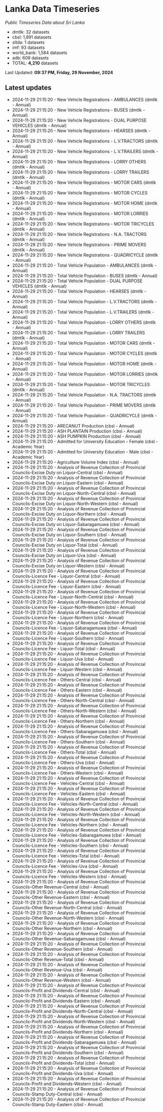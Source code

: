 # Lanka Data Timeseries
*Public Timeseries Data about Sri Lanka*

* dmtlk: 32 datasets
* cbsl: 1,891 datasets
* sltda: 1 datasets
* imf: 93 datasets
* world_bank: 1,584 datasets
* adb: 609 datasets
* TOTAL: **4,210** datasets

Last Updated: **09:37 PM, Friday, 29 November, 2024**

## Latest updates

* 2024-11-29 21:15:20 - New Vehicle Registrations - AMBULANCES (dmtlk - Annual)
* 2024-11-29 21:15:20 - New Vehicle Registrations - BUSES (dmtlk - Annual)
* 2024-11-29 21:15:20 - New Vehicle Registrations - DUAL PURPOSE VEHICLES (dmtlk - Annual)
* 2024-11-29 21:15:20 - New Vehicle Registrations - HEARSES (dmtlk - Annual)
* 2024-11-29 21:15:20 - New Vehicle Registrations - L.V.TRACTORS (dmtlk - Annual)
* 2024-11-29 21:15:20 - New Vehicle Registrations - L.V.TRAILERS (dmtlk - Annual)
* 2024-11-29 21:15:20 - New Vehicle Registrations - LORRY OTHERS (dmtlk - Annual)
* 2024-11-29 21:15:20 - New Vehicle Registrations - LORRY TRAILERS (dmtlk - Annual)
* 2024-11-29 21:15:20 - New Vehicle Registrations - MOTOR CARS (dmtlk - Annual)
* 2024-11-29 21:15:20 - New Vehicle Registrations - MOTOR CYCLES (dmtlk - Annual)
* 2024-11-29 21:15:20 - New Vehicle Registrations - MOTOR HOME (dmtlk - Annual)
* 2024-11-29 21:15:20 - New Vehicle Registrations - MOTOR LORRIES (dmtlk - Annual)
* 2024-11-29 21:15:20 - New Vehicle Registrations - MOTOR TRICYCLES (dmtlk - Annual)
* 2024-11-29 21:15:20 - New Vehicle Registrations - N.A. TRACTORS (dmtlk - Annual)
* 2024-11-29 21:15:20 - New Vehicle Registrations - PRIME MOVERS (dmtlk - Annual)
* 2024-11-29 21:15:20 - New Vehicle Registrations - QUADRICYCLE (dmtlk - Annual)
* 2024-11-29 21:15:20 - Total Vehicle Population - AMBULANCES (dmtlk - Annual)
* 2024-11-29 21:15:20 - Total Vehicle Population - BUSES (dmtlk - Annual)
* 2024-11-29 21:15:20 - Total Vehicle Population - DUAL PURPOSE VEHICLES (dmtlk - Annual)
* 2024-11-29 21:15:20 - Total Vehicle Population - HEARSES (dmtlk - Annual)
* 2024-11-29 21:15:20 - Total Vehicle Population - L.V.TRACTORS (dmtlk - Annual)
* 2024-11-29 21:15:20 - Total Vehicle Population - L.V.TRAILERS (dmtlk - Annual)
* 2024-11-29 21:15:20 - Total Vehicle Population - LORRY OTHERS (dmtlk - Annual)
* 2024-11-29 21:15:20 - Total Vehicle Population - LORRY TRAILERS (dmtlk - Annual)
* 2024-11-29 21:15:20 - Total Vehicle Population - MOTOR CARS (dmtlk - Annual)
* 2024-11-29 21:15:20 - Total Vehicle Population - MOTOR CYCLES (dmtlk - Annual)
* 2024-11-29 21:15:20 - Total Vehicle Population - MOTOR HOME (dmtlk - Annual)
* 2024-11-29 21:15:20 - Total Vehicle Population - MOTOR LORRIES (dmtlk - Annual)
* 2024-11-29 21:15:20 - Total Vehicle Population - MOTOR TRICYCLES (dmtlk - Annual)
* 2024-11-29 21:15:20 - Total Vehicle Population - N.A. TRACTORS (dmtlk - Annual)
* 2024-11-29 21:15:20 - Total Vehicle Population - PRIME MOVERS (dmtlk - Annual)
* 2024-11-29 21:15:20 - Total Vehicle Population - QUADRICYCLE (dmtlk - Annual)
* 2024-11-29 21:15:20 - ARECANUT Production (cbsl - Annual)
* 2024-11-29 21:15:20 - ASH PLANTAIN Production (cbsl - Annual)
* 2024-11-29 21:15:20 - ASH PUMPKIN Production (cbsl - Annual)
* 2024-11-29 21:15:20 - Admitted for University Education - Female (cbsl - Academic Year)
* 2024-11-29 21:15:20 - Admitted for University Education - Male (cbsl - Academic Year)
* 2024-11-29 21:15:20 - Agriculture Volume Index (cbsl - Annual)
* 2024-11-29 21:15:20 - Analysis of Revenue Collection of Provincial Councils-Excise Duty on Liquor-Central (cbsl - Annual)
* 2024-11-29 21:15:20 - Analysis of Revenue Collection of Provincial Councils-Excise Duty on Liquor-Eastern (cbsl - Annual)
* 2024-11-29 21:15:20 - Analysis of Revenue Collection of Provincial Councils-Excise Duty on Liquor-North-Central (cbsl - Annual)
* 2024-11-29 21:15:20 - Analysis of Revenue Collection of Provincial Councils-Excise Duty on Liquor-North-Western (cbsl - Annual)
* 2024-11-29 21:15:20 - Analysis of Revenue Collection of Provincial Councils-Excise Duty on Liquor-Northern (cbsl - Annual)
* 2024-11-29 21:15:20 - Analysis of Revenue Collection of Provincial Councils-Excise Duty on Liquor-Sabaragamuwa (cbsl - Annual)
* 2024-11-29 21:15:20 - Analysis of Revenue Collection of Provincial Councils-Excise Duty on Liquor-Southern (cbsl - Annual)
* 2024-11-29 21:15:20 - Analysis of Revenue Collection of Provincial Councils-Excise Duty on Liquor-Total (cbsl - Annual)
* 2024-11-29 21:15:20 - Analysis of Revenue Collection of Provincial Councils-Excise Duty on Liquor-Uva (cbsl - Annual)
* 2024-11-29 21:15:20 - Analysis of Revenue Collection of Provincial Councils-Excise Duty on Liquor-Western (cbsl - Annual)
* 2024-11-29 21:15:20 - Analysis of Revenue Collection of Provincial Councils-Licence Fee - Liquor-Central (cbsl - Annual)
* 2024-11-29 21:15:20 - Analysis of Revenue Collection of Provincial Councils-Licence Fee - Liquor-Eastern (cbsl - Annual)
* 2024-11-29 21:15:20 - Analysis of Revenue Collection of Provincial Councils-Licence Fee - Liquor-North-Central (cbsl - Annual)
* 2024-11-29 21:15:20 - Analysis of Revenue Collection of Provincial Councils-Licence Fee - Liquor-North-Western (cbsl - Annual)
* 2024-11-29 21:15:20 - Analysis of Revenue Collection of Provincial Councils-Licence Fee - Liquor-Northern (cbsl - Annual)
* 2024-11-29 21:15:20 - Analysis of Revenue Collection of Provincial Councils-Licence Fee - Liquor-Sabaragamuwa (cbsl - Annual)
* 2024-11-29 21:15:20 - Analysis of Revenue Collection of Provincial Councils-Licence Fee - Liquor-Southern (cbsl - Annual)
* 2024-11-29 21:15:20 - Analysis of Revenue Collection of Provincial Councils-Licence Fee - Liquor-Total (cbsl - Annual)
* 2024-11-29 21:15:20 - Analysis of Revenue Collection of Provincial Councils-Licence Fee - Liquor-Uva (cbsl - Annual)
* 2024-11-29 21:15:20 - Analysis of Revenue Collection of Provincial Councils-Licence Fee - Liquor-Western (cbsl - Annual)
* 2024-11-29 21:15:20 - Analysis of Revenue Collection of Provincial Councils-Licence Fee - Others-Central (cbsl - Annual)
* 2024-11-29 21:15:20 - Analysis of Revenue Collection of Provincial Councils-Licence Fee - Others-Eastern (cbsl - Annual)
* 2024-11-29 21:15:20 - Analysis of Revenue Collection of Provincial Councils-Licence Fee - Others-North-Central (cbsl - Annual)
* 2024-11-29 21:15:20 - Analysis of Revenue Collection of Provincial Councils-Licence Fee - Others-North-Western (cbsl - Annual)
* 2024-11-29 21:15:20 - Analysis of Revenue Collection of Provincial Councils-Licence Fee - Others-Northern (cbsl - Annual)
* 2024-11-29 21:15:20 - Analysis of Revenue Collection of Provincial Councils-Licence Fee - Others-Sabaragamuwa (cbsl - Annual)
* 2024-11-29 21:15:20 - Analysis of Revenue Collection of Provincial Councils-Licence Fee - Others-Southern (cbsl - Annual)
* 2024-11-29 21:15:20 - Analysis of Revenue Collection of Provincial Councils-Licence Fee - Others-Total (cbsl - Annual)
* 2024-11-29 21:15:20 - Analysis of Revenue Collection of Provincial Councils-Licence Fee - Others-Uva (cbsl - Annual)
* 2024-11-29 21:15:20 - Analysis of Revenue Collection of Provincial Councils-Licence Fee - Others-Western (cbsl - Annual)
* 2024-11-29 21:15:20 - Analysis of Revenue Collection of Provincial Councils-Licence Fee - Vehicles-Central (cbsl - Annual)
* 2024-11-29 21:15:20 - Analysis of Revenue Collection of Provincial Councils-Licence Fee - Vehicles-Eastern (cbsl - Annual)
* 2024-11-29 21:15:20 - Analysis of Revenue Collection of Provincial Councils-Licence Fee - Vehicles-North-Central (cbsl - Annual)
* 2024-11-29 21:15:20 - Analysis of Revenue Collection of Provincial Councils-Licence Fee - Vehicles-North-Western (cbsl - Annual)
* 2024-11-29 21:15:20 - Analysis of Revenue Collection of Provincial Councils-Licence Fee - Vehicles-Northern (cbsl - Annual)
* 2024-11-29 21:15:20 - Analysis of Revenue Collection of Provincial Councils-Licence Fee - Vehicles-Sabaragamuwa (cbsl - Annual)
* 2024-11-29 21:15:20 - Analysis of Revenue Collection of Provincial Councils-Licence Fee - Vehicles-Southern (cbsl - Annual)
* 2024-11-29 21:15:20 - Analysis of Revenue Collection of Provincial Councils-Licence Fee - Vehicles-Total (cbsl - Annual)
* 2024-11-29 21:15:20 - Analysis of Revenue Collection of Provincial Councils-Licence Fee - Vehicles-Uva (cbsl - Annual)
* 2024-11-29 21:15:20 - Analysis of Revenue Collection of Provincial Councils-Licence Fee - Vehicles-Western (cbsl - Annual)
* 2024-11-29 21:15:20 - Analysis of Revenue Collection of Provincial Councils-Other Revenue-Central (cbsl - Annual)
* 2024-11-29 21:15:20 - Analysis of Revenue Collection of Provincial Councils-Other Revenue-Eastern (cbsl - Annual)
* 2024-11-29 21:15:20 - Analysis of Revenue Collection of Provincial Councils-Other Revenue-North-Central (cbsl - Annual)
* 2024-11-29 21:15:20 - Analysis of Revenue Collection of Provincial Councils-Other Revenue-North-Western (cbsl - Annual)
* 2024-11-29 21:15:20 - Analysis of Revenue Collection of Provincial Councils-Other Revenue-Northern (cbsl - Annual)
* 2024-11-29 21:15:20 - Analysis of Revenue Collection of Provincial Councils-Other Revenue-Sabaragamuwa (cbsl - Annual)
* 2024-11-29 21:15:20 - Analysis of Revenue Collection of Provincial Councils-Other Revenue-Southern (cbsl - Annual)
* 2024-11-29 21:15:20 - Analysis of Revenue Collection of Provincial Councils-Other Revenue-Total (cbsl - Annual)
* 2024-11-29 21:15:20 - Analysis of Revenue Collection of Provincial Councils-Other Revenue-Uva (cbsl - Annual)
* 2024-11-29 21:15:20 - Analysis of Revenue Collection of Provincial Councils-Other Revenue-Western (cbsl - Annual)
* 2024-11-29 21:15:20 - Analysis of Revenue Collection of Provincial Councils-Profit and Dividends-Central (cbsl - Annual)
* 2024-11-29 21:15:20 - Analysis of Revenue Collection of Provincial Councils-Profit and Dividends-Eastern (cbsl - Annual)
* 2024-11-29 21:15:20 - Analysis of Revenue Collection of Provincial Councils-Profit and Dividends-North-Central (cbsl - Annual)
* 2024-11-29 21:15:20 - Analysis of Revenue Collection of Provincial Councils-Profit and Dividends-North-Western (cbsl - Annual)
* 2024-11-29 21:15:20 - Analysis of Revenue Collection of Provincial Councils-Profit and Dividends-Northern (cbsl - Annual)
* 2024-11-29 21:15:20 - Analysis of Revenue Collection of Provincial Councils-Profit and Dividends-Sabaragamuwa (cbsl - Annual)
* 2024-11-29 21:15:20 - Analysis of Revenue Collection of Provincial Councils-Profit and Dividends-Southern (cbsl - Annual)
* 2024-11-29 21:15:20 - Analysis of Revenue Collection of Provincial Councils-Profit and Dividends-Total (cbsl - Annual)
* 2024-11-29 21:15:20 - Analysis of Revenue Collection of Provincial Councils-Profit and Dividends-Uva (cbsl - Annual)
* 2024-11-29 21:15:20 - Analysis of Revenue Collection of Provincial Councils-Profit and Dividends-Western (cbsl - Annual)
* 2024-11-29 21:15:20 - Analysis of Revenue Collection of Provincial Councils-Stamp Duty-Central (cbsl - Annual)
* 2024-11-29 21:15:20 - Analysis of Revenue Collection of Provincial Councils-Stamp Duty-Eastern (cbsl - Annual)